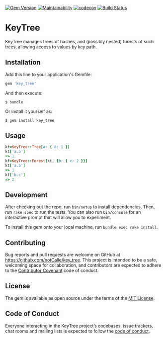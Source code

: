 [![Gem Version](https://badge.fury.io/rb/key_tree.svg)](https://badge.fury.io/rb/key_tree)
[![Maintainability](https://api.codeclimate.com/v1/badges/ac48756e80007e0cd6f9/maintainability)](https://codeclimate.com/github/notCalle/ruby-keytree/maintainability)
[![codecov](https://codecov.io/gh/notCalle/ruby-keytree/branch/master/graph/badge.svg)](https://codecov.io/gh/notCalle/ruby-keytree)
[![Build Status](https://dev.azure.com/notCalle/GitHub%20CI/_apis/build/status/notCalle.ruby-keytree?branchName=master)](https://dev.azure.com/notCalle/GitHub%20CI/_build/latest?definitionId=3&branchName=master)

# KeyTree

KeyTree manages trees of hashes, and (possibly nested) forests of such trees,
allowing access to values by key path.

## Installation

Add this line to your application's Gemfile:

```ruby
gem 'key_tree'
```

And then execute:

    $ bundle

Or install it yourself as:

    $ gem install key_tree

## Usage

```ruby
kt=KeyTree::Tree[a: { b: 1 }]
kt['a.b']
=> 1
kf=KeyTree::Forest[kt, {b: { c: 2 }}]
kt['a.b']
=> 1
kf['b.c']
=> 2
```

## Development

After checking out the repo, run `bin/setup` to install dependencies. Then, run `rake spec` to run the tests. You can also run `bin/console` for an interactive prompt that will allow you to experiment.

To install this gem onto your local machine, run `bundle exec rake install`.

## Contributing

Bug reports and pull requests are welcome on GitHub at https://github.com/notCalle/key_tree. This project is intended to be a safe, welcoming space for collaboration, and contributors are expected to adhere to the [Contributor Covenant](http://contributor-covenant.org) code of conduct.

## License

The gem is available as open source under the terms of the [MIT License](https://opensource.org/licenses/MIT).

## Code of Conduct

Everyone interacting in the KeyTree project’s codebases, issue trackers, chat rooms and mailing lists is expected to follow the [code of conduct](https://github.com/notCalle/key_tree/blob/master/CODE_OF_CONDUCT.md).
